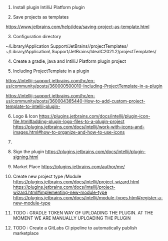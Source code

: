 1) Install plugin
   IntilliJ Platform plugin

2) Save projects as templates

https://www.jetbrains.com/help/idea/saving-project-as-template.html


3) Configuration directory

~/Library/Application Support/JetBrains/<product><version>/projectTemplates/
~/Library/Application\ Support/JetBrains/IdeaIC2021.2/projectTemplates/


4) Create a gradle, java and IntilliJ Platform plugin project

5) Including ProjectTemplate in a plugin

https://intellij-support.jetbrains.com/hc/en-us/community/posts/360000500010-Including-ProjectTemplate-in-a-plugin

https://intellij-support.jetbrains.com/hc/en-us/community/posts/360004365440-How-to-add-custom-project-template-to-intellij-plugin-

6) Logo & Icon
   https://plugins.jetbrains.com/docs/intellij/plugin-icon-file.html#adding-plugin-logo-files-to-a-plugin-project
   https://plugins.jetbrains.com/docs/intellij/work-with-icons-and-images.html#how-to-organize-and-how-to-use-icons
7) 
8) Sign the plugin
https://plugins.jetbrains.com/docs/intellij/plugin-signing.html

9) Market Place
   https://plugins.jetbrains.com/author/me/

10) Create new project type /Module
    https://plugins.jetbrains.com/docs/intellij/project-wizard.html
    https://plugins.jetbrains.com/docs/intellij/project-wizard.html#implementing-new-module-type
    https://plugins.jetbrains.com/docs/intellij/module-types.html#register-a-new-module-type


11) TODO : GRADLE TOKEN WAY OF UPLOADING THE PLUGIN. AT THE MOMENT WE ARE MANUALLY UPLOADING THE PLUGIN
12) TODO : Create a GitLabs CI pipeline to automatically publish marketplace
